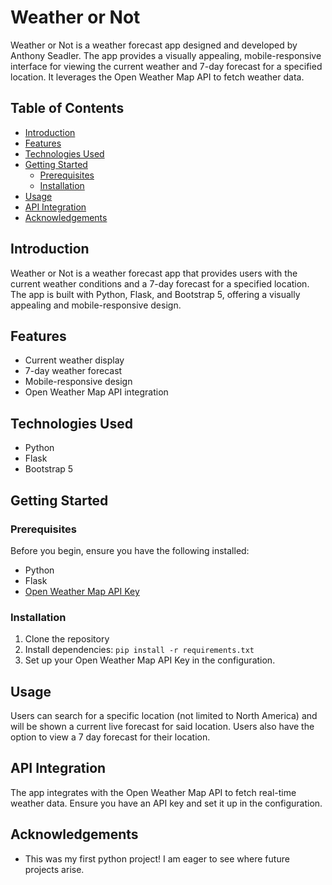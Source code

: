 # Weather or Not

Weather or Not is a weather forecast app designed and developed by Anthony Seadler. The app provides a visually appealing, mobile-responsive interface for viewing the current weather and 7-day forecast for a specified location. It leverages the Open Weather Map API to fetch weather data.

## Table of Contents

- [Introduction](#introduction)
- [Features](#features)
- [Technologies Used](#technologies-used)
- [Getting Started](#getting-started)
  - [Prerequisites](#prerequisites)
  - [Installation](#installation)
- [Usage](#usage)
- [API Integration](#api-integration)
- [Acknowledgements](#acknowledgements)

## Introduction

Weather or Not is a weather forecast app that provides users with the current weather conditions and a 7-day forecast for a specified location. The app is built with Python, Flask, and Bootstrap 5, offering a visually appealing and mobile-responsive design.

## Features

- Current weather display
- 7-day weather forecast
- Mobile-responsive design
- Open Weather Map API integration

## Technologies Used

- Python
- Flask
- Bootstrap 5

## Getting Started

### Prerequisites

Before you begin, ensure you have the following installed:

- Python
- Flask
- [Open Weather Map API Key](https://openweathermap.org/api)

### Installation

1. Clone the repository
2. Install dependencies: `pip install -r requirements.txt`
3. Set up your Open Weather Map API Key in the configuration.

## Usage

Users can search for a specific location (not limited to North America) and will be shown a current live forecast for said location. Users also have the option to view a 7 day forecast for their location. 

## API Integration

The app integrates with the Open Weather Map API to fetch real-time weather data. Ensure you have an API key and set it up in the configuration.

## Acknowledgements

- This was my first python project! I am eager to see where future projects arise.
